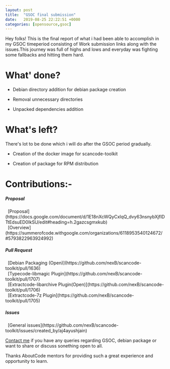 ```yaml
---
layout: post
title:  "GSOC final submission"
date:   2019-08-25 22:22:51 +0000
categories: [opensource,gsoc]  
---
```


Hey folks! 
This is the final report of what i had been able to accomplish in my  GSOC timeperiod consisting of Work submission links along with the issues.This journey was full of highs and lows and everyday was fighting some fallbacks and hitting them hard.

# What' done?

* Debian directory addition for debian package creation

* Removal unnecessary directories

* Unpacked dependencies addition 


# What's left?

There's lot to be done which i will do after the GSOC period gradually.

* Creation of the docker image for scancode-toolkit

* Creation of package for RPM distribution

# Contributions:-	
	
<h5>Proposal</h5>
&nbsp;&nbsp;[Proposal](https://docs.google.com/document/d/1E18nXcWQyCxlqQ_dvy63nsnybXjfIDTtEdsuED0IkSU/edit#heading=h.2gazcsgmxkub)
<br>&nbsp;&nbsp;[Overview](https://summerofcode.withgoogle.com/organizations/6118953540124672/#5793822963924992)

<h5>Pull Request</h5> 
&nbsp;&nbsp;[Debian Packaging (Open)](https://github.com/nexB/scancode-toolkit/pull/1636)
<br>&nbsp;&nbsp;[Typecode-libmagic Plugin](https://github.com/nexB/scancode-toolkit/pull/1707)
<br>&nbsp;&nbsp;[Extractcode-libarchive Plugin(Open)](https://github.com/nexB/scancode-toolkit/pull/1706)
<br>&nbsp;&nbsp;[Extractcode-7z Plugin](https://github.com/nexB/scancode-toolkit/pull/1705)	

<h5>Issues</h5>
&nbsp;&nbsp;[General issues](https://github.com/nexB/scancode-toolkit/issues/created_by/aj4ayushjain)

	


[Contact me](mailto:aj4ayushjain@gmail.com) if you have any queries regarding GSOC, debian package or want to share or discuss sonething open to all.

Thanks AboutCode mentors for providing such a great experience and opportunity to  learn.

